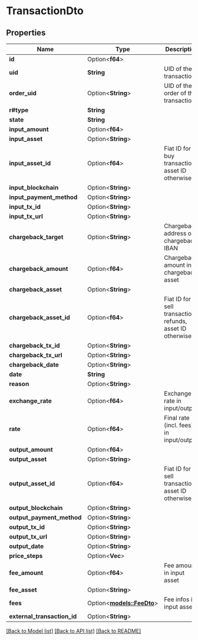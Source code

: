 # TransactionDto

## Properties

Name | Type | Description | Notes
------------ | ------------- | ------------- | -------------
**id** | Option<**f64**> |  | [optional]
**uid** | **String** | UID of the transaction | 
**order_uid** | Option<**String**> | UID of the order of the transaction | [optional]
**r#type** | **String** |  | 
**state** | **String** |  | 
**input_amount** | Option<**f64**> |  | [optional]
**input_asset** | Option<**String**> |  | [optional]
**input_asset_id** | Option<**f64**> | Fiat ID for buy transactions, asset ID otherwise | [optional]
**input_blockchain** | Option<**String**> |  | [optional]
**input_payment_method** | Option<**String**> |  | [optional]
**input_tx_id** | Option<**String**> |  | [optional]
**input_tx_url** | Option<**String**> |  | [optional]
**chargeback_target** | Option<**String**> | Chargeback address or chargeback IBAN | [optional]
**chargeback_amount** | Option<**f64**> | Chargeback amount in chargeback asset | [optional]
**chargeback_asset** | Option<**String**> |  | [optional]
**chargeback_asset_id** | Option<**f64**> | Fiat ID for sell transaction refunds, asset ID otherwise | [optional]
**chargeback_tx_id** | Option<**String**> |  | [optional]
**chargeback_tx_url** | Option<**String**> |  | [optional]
**chargeback_date** | Option<**String**> |  | [optional]
**date** | **String** |  | 
**reason** | Option<**String**> |  | [optional]
**exchange_rate** | Option<**f64**> | Exchange rate in input/output | [optional]
**rate** | Option<**f64**> | Final rate (incl. fees) in input/output | [optional]
**output_amount** | Option<**f64**> |  | [optional]
**output_asset** | Option<**String**> |  | [optional]
**output_asset_id** | Option<**f64**> | Fiat ID for sell transactions, asset ID otherwise | [optional]
**output_blockchain** | Option<**String**> |  | [optional]
**output_payment_method** | Option<**String**> |  | [optional]
**output_tx_id** | Option<**String**> |  | [optional]
**output_tx_url** | Option<**String**> |  | [optional]
**output_date** | Option<**String**> |  | [optional]
**price_steps** | Option<**Vec<String>**> |  | [optional]
**fee_amount** | Option<**f64**> | Fee amount in input asset | [optional]
**fee_asset** | Option<**String**> |  | [optional]
**fees** | Option<[**models::FeeDto**](FeeDto.md)> | Fee infos in input asset | [optional]
**external_transaction_id** | Option<**String**> |  | [optional]

[[Back to Model list]](../README.md#documentation-for-models) [[Back to API list]](../README.md#documentation-for-api-endpoints) [[Back to README]](../README.md)


